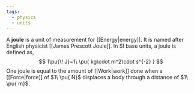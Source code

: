 ```yaml
---
tags:
  - physics
  - units
---
```

A **joule** is a unit of measurement for [[Energy|energy]]. It is named after English physicist [[James Prescott Joule]]. In SI base units, a joule is defined as,
$$
1\pu{\! J}=1\ \pu{ kg\cdot m^2\cdot s^{-2} }
$$
One joule is equal to the amount of [[Work|work]] done when a [[Force|force]] of $1\ \pu{ N}$ displaces a body through a distance of $1\ \pu{ m}$.  